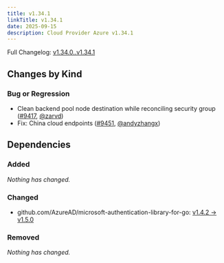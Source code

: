 ```yaml
---
title: v1.34.1
linkTitle: v1.34.1
date: 2025-09-15
description: Cloud Provider Azure v1.34.1
---
```

Full Changelog: [v1.34.0..v1.34.1](https://github.com/kubernetes-sigs/cloud-provider-azure/compare/v1.34.0...v1.34.1)

## Changes by Kind

### Bug or Regression

- Clean backend pool node destination while reconciling security group ([#9417](https://github.com/kubernetes-sigs/cloud-provider-azure/pull/9417), [@zarvd](https://github.com/zarvd))
- Fix: China cloud endpoints ([#9451](https://github.com/kubernetes-sigs/cloud-provider-azure/pull/9451), [@andyzhangx](https://github.com/andyzhangx))

## Dependencies

### Added
_Nothing has changed._

### Changed
- github.com/AzureAD/microsoft-authentication-library-for-go: [v1.4.2 → v1.5.0](https://github.com/AzureAD/microsoft-authentication-library-for-go/compare/v1.4.2...v1.5.0)

### Removed
_Nothing has changed._
